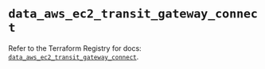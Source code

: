 # `data_aws_ec2_transit_gateway_connect`

Refer to the Terraform Registry for docs: [`data_aws_ec2_transit_gateway_connect`](https://registry.terraform.io/providers/hashicorp/aws/6.14.0/docs/data-sources/ec2_transit_gateway_connect).
